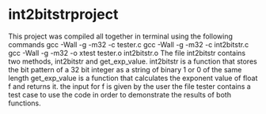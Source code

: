 # int2bitstrproject
This project was compiled all together in terminal using the following commands
gcc -Wall -g -m32 -c tester.c
gcc -Wall -g -m32 -c int2bitstr.c
gcc -Wall -g -m32 -o xtest tester.o int2bitstr.o
The file int2bitstr contains two methods, int2bitstr and get_exp_value.
int2bitstr is a function that stores the bit pattern of a 32 bit integer as a string of binary 1 or 0 of the same length
get_exp_value is a function  that calculates the exponent value of float f and returns it. the input for f is given by the user
the file tester contains a test case to use the code in order to demonstrate the results of both functions.
